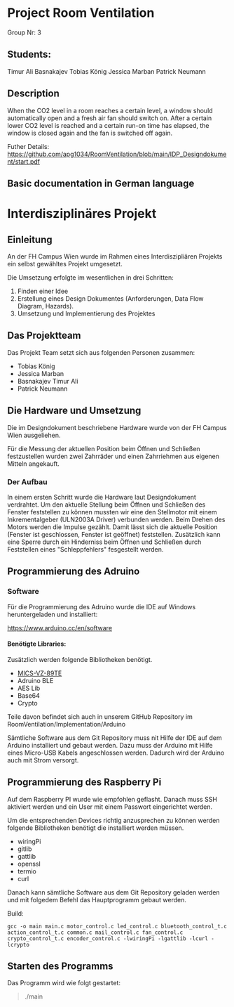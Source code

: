 # Project Room Ventilation

Group Nr: 3

## Students:  

Timur Ali Basnakajev
Tobias König
Jessica Marban
Patrick Neumann

## Description

When the CO2 level in a room reaches a certain level, a window should automatically
open and a fresh air fan should switch on. After a certain lower CO2 level is reached and
a certain run-on time has elapsed, the window is closed again and the fan is switched off
again.

Futher Details: https://github.com/apg1034/RoomVentilation/blob/main/IDP_Designdokument/start.pdf

## Basic documentation in German language

# Interdisziplinäres Projekt

## Einleitung

An der FH Campus Wien wurde im Rahmen eines Interdiszipliären Projekts ein selbst gewähltes Projekt umgesetzt.

Die Umsetzung erfolgte im wesentlichen in drei Schritten:

1. Finden einer Idee
2. Erstellung eines Design Dokumentes (Anforderungen, Data Flow Diagram, Hazards).
3. Umsetzung und Implementierung des Projektes

## Das Projektteam

Das Projekt Team setzt sich aus folgenden Personen zusammen:

- Tobias König
- Jessica Marban
- Basnakajev Timur Ali
- Patrick Neumann

## Die Hardware und Umsetzung

Die im Designdokument beschriebene Hardware wurde von der FH Campus Wien ausgeliehen.

Für die Messung der aktuellen Position beim Öffnen und Schließen festzustellen wurden zwei Zahrräder und einen Zahrriehmen aus eigenen Mitteln angekauft.

### Der Aufbau

In einem ersten Schritt wurde die Hardware laut Designdokument verdrahtet. Um den aktuelle Stellung beim Öffnen und Schließen des Fenster feststellen zu können mussten wir eine den Stellmotor mit einem Inkrementalgeber (ULN2003A Driver) verbunden werden. Beim Drehen des Motors werden die Impulse gezählt. Damit lässt sich die aktuelle Position (Fenster ist geschlossen, Fenster ist geöffnet) feststellen. Zusätzlich kann eine Sperre durch ein Hinderniss beim Öffnen und Schließen durch Feststellen eines "Schleppfehlers" fesgestellt werden.

## Programmierung des Adruino

### Software

Für die Programmierung des Adruino wurde die IDE auf Windows heruntergeladen und installiert:

https://www.arduino.cc/en/software 

#### Benötigte Libraries:

Zusätzlich werden folgende Bibliotheken benötigt.

- [MICS-VZ-89TE](https://https://github.com/HGrabas/MICS-VZ-89TE)
- Adruino BLE
- AES Lib
- Base64
- Crypto


Teile davon befindet sich auch in unserem GitHub Repository 
im RoomVentilation/Implementation/Arduino 

Sämtliche Software aus dem Git Repository muss nit Hilfe der IDE auf dem Arduino installiert und gebaut werden. Dazu muss der Arduino mit Hilfe eines Micro-USB Kabels angeschlossen werden. Dadurch wird der Arduino auch mit Strom versorgt. 

## Programmierung des Raspberry Pi

Auf dem Raspberry PI wurde wie empfohlen geflasht.
Danach muss SSH aktiviert werden und ein User mit einem Passwort eingerichtet werden.

Um die entsprechenden Devices richtig anzusprechen zu können werden folgende  Bibliotheken benötigt die installiert werden müssen.

- wiringPi
- gitlib
- gattlib
- openssl
- termio
- curl

Danach kann sämtliche Software aus dem Git Repository geladen werden und
mit folgedem Befehl das Hauptprogramm gebaut werden.

Build:

````
gcc -o main main.c motor_control.c led_control.c bluetooth_control_t.c action_control_t.c common.c mail_control.c fan_control.c crypto_control_t.c encoder_control.c -lwiringPi -lgattlib -lcurl -lcrypto
````

## Starten des Programms

Das Programm wird wie folgt gestartet:

>./main



